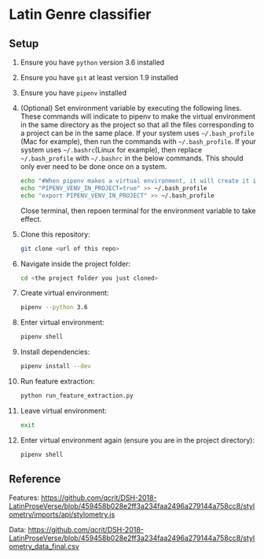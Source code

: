 # Latin Genre classifier

## Setup

1. Ensure you have `python` version 3.6 installed

1. Ensure you have `git` at least version 1.9 installed

1. Ensure you have `pipenv` installed

1. (Optional) Set environment variable by executing the following lines. These commands will indicate to pipenv to make the virtual environment in the same directory as the project so that all the files corresponding to a project can be in the same place. If your system uses `~/.bash_profile` (Mac for example), then run the commands with `~/.bash_profile`. If your system uses `~/.bashrc`(Linux for example), then replace `~/.bash_profile` with `~/.bashrc` in the below commands. This should only ever need to be done once on a system.
	```bash
	echo "#When pipenv makes a virtual environment, it will create it in the same directory as the project instead of ~/.local/share/virtualenv/" >> ~/.bash_profile
	echo "PIPENV_VENV_IN_PROJECT=true" >> ~/.bash_profile
	echo "export PIPENV_VENV_IN_PROJECT" >> ~/.bash_profile
	```
	Close terminal, then repoen terminal for the environment variable to take effect.

1. Clone this repository:
	```bash
	git clone <url of this repo>
	```

1. Navigate inside the project folder:
	```bash
	cd <the project folder you just cloned>
	```

1. Create virtual environment:
	```bash
	pipenv --python 3.6
	```

1. Enter virtual environment:
	```bash
	pipenv shell
	```

1. Install dependencies:
	```bash
	pipenv install --dev
	```

1. Run feature extraction:
	```bash
	python run_feature_extraction.py
	```

1. Leave virtual environment:
	```bash
	exit
	```

1. Enter virtual environment again (ensure you are in the project directory):
	```bash
	pipenv shell
	```

## Reference

Features: https://github.com/qcrit/DSH-2018-LatinProseVerse/blob/459458b028e2ff3a234faa2496a279144a758cc8/stylometry/imports/api/stylometry.js

Data: https://github.com/qcrit/DSH-2018-LatinProseVerse/blob/459458b028e2ff3a234faa2496a279144a758cc8/stylometry_data_final.csv
